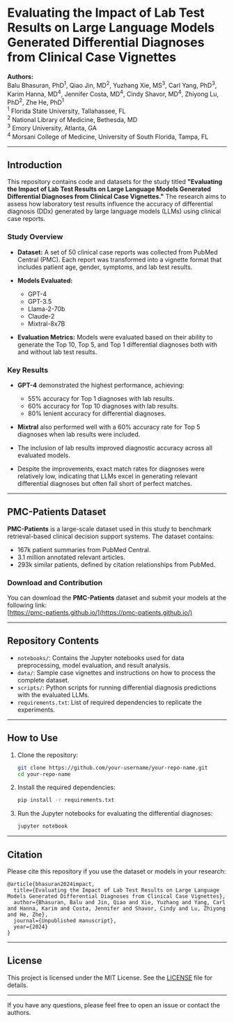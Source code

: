 
# Evaluating the Impact of Lab Test Results on Large Language Models Generated Differential Diagnoses from Clinical Case Vignettes

**Authors:**  
Balu Bhasuran, PhD<sup>1</sup>, Qiao Jin, MD<sup>2</sup>, Yuzhang Xie, MS<sup>3</sup>, Carl Yang, PhD<sup>3</sup>, Karim Hanna, MD<sup>4</sup>, Jennifer Costa, MD<sup>4</sup>, Cindy Shavor, MD<sup>4</sup>, Zhiyong Lu, PhD<sup>2</sup>, Zhe He, PhD<sup>1</sup>  
<sup>1</sup> Florida State University, Tallahassee, FL  
<sup>2</sup> National Library of Medicine, Bethesda, MD  
<sup>3</sup> Emory University, Atlanta, GA  
<sup>4</sup> Morsani College of Medicine, University of South Florida, Tampa, FL  

---

## Introduction

This repository contains code and datasets for the study titled **"Evaluating the Impact of Lab Test Results on Large Language Models Generated Differential Diagnoses from Clinical Case Vignettes."** The research aims to assess how laboratory test results influence the accuracy of differential diagnosis (DDx) generated by large language models (LLMs) using clinical case reports.

### Study Overview

- **Dataset:** A set of 50 clinical case reports was collected from PubMed Central (PMC). Each report was transformed into a vignette format that includes patient age, gender, symptoms, and lab test results.
  
- **Models Evaluated:**
  - GPT-4
  - GPT-3.5
  - Llama-2-70b
  - Claude-2
  - Mixtral-8x7B
  
- **Evaluation Metrics:** Models were evaluated based on their ability to generate the Top 10, Top 5, and Top 1 differential diagnoses both with and without lab test results.

### Key Results

- **GPT-4** demonstrated the highest performance, achieving:
  - 55% accuracy for Top 1 diagnoses with lab results.
  - 60% accuracy for Top 10 diagnoses with lab results.
  - 80% lenient accuracy for differential diagnoses.
  
- **Mixtral** also performed well with a 60% accuracy rate for Top 5 diagnoses when lab results were included.

- The inclusion of lab results improved diagnostic accuracy across all evaluated models.

- Despite the improvements, exact match rates for diagnoses were relatively low, indicating that LLMs excel in generating relevant differential diagnoses but often fall short of perfect matches.

---

## PMC-Patients Dataset

**PMC-Patients** is a large-scale dataset used in this study to benchmark retrieval-based clinical decision support systems. The dataset contains:

- 167k patient summaries from PubMed Central.
- 3.1 million annotated relevant articles.
- 293k similar patients, defined by citation relationships from PubMed.

### Download and Contribution

You can download the **PMC-Patients** dataset and submit your models at the following link:  
[https://pmc-patients.github.io/](https://pmc-patients.github.io/)

---

## Repository Contents

- `notebooks/`: Contains the Jupyter notebooks used for data preprocessing, model evaluation, and result analysis.
- `data/`: Sample case vignettes and instructions on how to process the complete dataset.
- `scripts/`: Python scripts for running differential diagnosis predictions with the evaluated LLMs.
- `requirements.txt`: List of required dependencies to replicate the experiments.
  
---

## How to Use

1. Clone the repository:
   ```bash
   git clone https://github.com/your-username/your-repo-name.git
   cd your-repo-name
   ```

2. Install the required dependencies:
   ```bash
   pip install -r requirements.txt
   ```

3. Run the Jupyter notebooks for evaluating the differential diagnoses:
   ```bash
   jupyter notebook
   ```

---

## Citation

Please cite this repository if you use the dataset or models in your research:

```
@article{bhasuran2024impact,
  title={Evaluating the Impact of Lab Test Results on Large Language Models Generated Differential Diagnoses from Clinical Case Vignettes},
  author={Bhasuran, Balu and Jin, Qiao and Xie, Yuzhang and Yang, Carl and Hanna, Karim and Costa, Jennifer and Shavor, Cindy and Lu, Zhiyong and He, Zhe},
  journal={Unpublished manuscript},
  year={2024}
}
```

---

## License

This project is licensed under the MIT License. See the [LICENSE](LICENSE) file for details.

---

If you have any questions, please feel free to open an issue or contact the authors.
